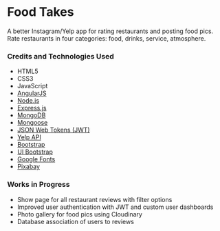 # Food Takes

A better Instagram/Yelp app for rating restaurants and posting food pics. Rate restaurants in four categories: food, drinks, service, atmosphere.

### Credits and Technologies Used

* HTML5
* CSS3
* JavaScript
* [AngularJS](https://angularjs.org/)
* [Node.js](https://nodejs.org/en/)
* [Express.js](http://expressjs.com/)
* [MongoDB](https://www.mongodb.org/)
* [Mongoose](http://mongoosejs.com/)
* [JSON Web Tokens (JWT)](https://jwt.io/)
* [Yelp API](https://www.npmjs.com/package/yelp)
* [Bootstrap](http://getbootstrap.com/)
* [UI Bootstrap](https://angular-ui.github.io/bootstrap/)
* [Google Fonts](https://www.google.com/fonts#)
* [Pixabay](https://pixabay.com/)

### Works in Progress

* Show page for all restaurant reviews with filter options
* Improved user authentication with JWT and custom user dashboards
* Photo gallery for food pics using Cloudinary
* Database association of users to reviews


